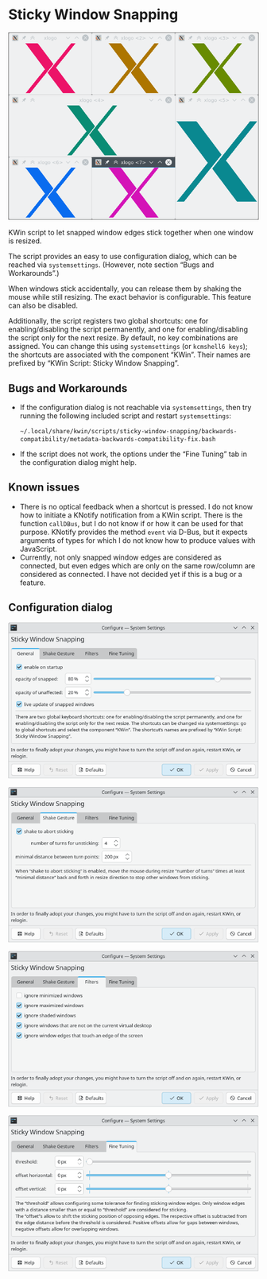 # Sticky Window Snapping

![screencast showing resizing sticky windows](images/sticky-resizing.gif)

KWin script to let snapped window edges stick together when one window is resized.

The script provides an easy to use configuration dialog, which can be reached via `systemsettings`.
(However, note section “Bugs and Workarounds”.)

When windows stick accidentally, you can release them by shaking the mouse while still resizing. The exact behavior is configurable. This feature can also be disabled.

Additionally, the script registers two global shortcuts: one for enabling/disabling the script permanently, and one for enabling/disabling the script only for the next resize.
By default, no key combinations are assigned.
You can change this using `systemsettings` (or `kcmshell6 keys`); the shortcuts are associated with the component “KWin”.
Their names are prefixed by “KWin Script: Sticky Window Snapping”.


## Bugs and Workarounds

* If the configuration dialog is not reachable via `systemsettings`, then try running the following included script and restart `systemsettings`:

      ~/.local/share/kwin/scripts/sticky-window-snapping/backwards-compatibility/metadata-backwards-compatibility-fix.bash

* If the script does not work, the options under the “Fine Tuning” tab in the configuration dialog might help.


## Known issues

* There is no optical feedback when a shortcut is pressed.
  I do not know how to initiate a KNotify notification from a KWin script.
  There is the function `callDBus`, but I do not know if or how it can be used for that purpose.
  KNotify provides the method `event` via D-Bus, but it expects arguments of types for which I do not know how to produce values with JavaScript.
* Currently, not only snapped window edges are considered as connected, but even edges which are only on the same row/column are considered as connected.
  I have not decided yet if this is a bug or a feature.


## Configuration dialog

![configuration dialog tab “General”](images/config-tab-1-general.png)

![configuration dialog tab “Shake Gesture”](images/config-tab-2-shake_gesture.png)

![configuration dialog tab “Filters”](images/config-tab-3-filters.png)

![configuration dialog tab “Fine Tuning”](images/config-tab-4-fine_tuning.png)
